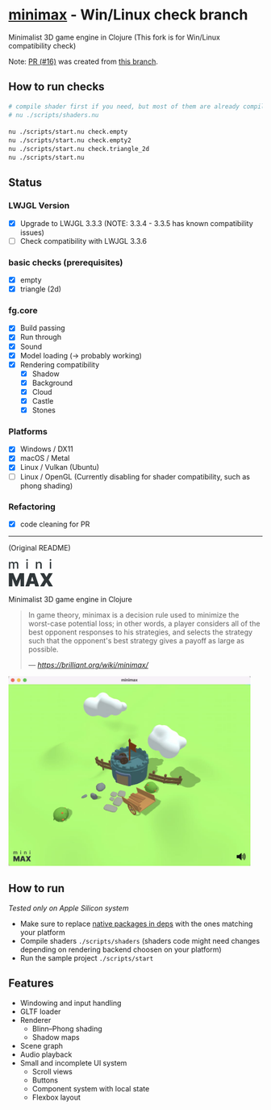 # [minimax](https://github.com/roman01la/minimax) - Win/Linux check branch

Minimalist 3D game engine in Clojure (This fork is for Win/Linux compatibility check)

Note: [PR (#16)](https://github.com/roman01la/minimax/pull/16) was created from [this branch](https://github.com/funatsufumiya/minimax/tree/for_pr).

## How to run checks

```bash
# compile shader first if you need, but most of them are already compiled (included)
# nu ./scripts/shaders.nu

nu ./scripts/start.nu check.empty
nu ./scripts/start.nu check.empty2
nu ./scripts/start.nu check.triangle_2d
nu ./scripts/start.nu
```

## Status

### LWJGL Version

- [x] Upgrade to LWJGL 3.3.3 (NOTE: 3.3.4 - 3.3.5 has known compatibility issues)
- [ ] Check compatibility with LWJGL 3.3.6

### basic checks (prerequisites)

- [x] empty
- [x] triangle (2d)

### fg.core

- [x] Build passing
- [x] Run through
- [x] Sound
- [x] Model loading (-> probably working)
- [x] Rendering compatibility
  - [x] Shadow
  - [x] Background
  - [x] Cloud
  - [x] Castle
  - [x] Stones

### Platforms

- [x] Windows / DX11
- [x] macOS / Metal 
- [x] Linux / Vulkan (Ubuntu)
- [ ] Linux / OpenGL (Currently disabling for shader compatibility, such as phong shading)

### Refactoring

- [x] code cleaning for PR

-----

(Original README)

<img src="logo.png" width="88" />

Minimalist 3D game engine in Clojure

> In game theory, minimax is a decision rule used to minimize the worst-case potential loss; in other words, a player considers all of the best opponent responses to his strategies, and selects the strategy such that the opponent's best strategy gives a payoff as large as possible.
>
> — <cite>https://brilliant.org/wiki/minimax/</cite>

<img src="screenshot.jpg" style="max-width:480px;"/>

## How to run

_Tested only on Apple Silicon system_

- Make sure to replace [native packages in deps](https://github.com/roman01la/minimax/blob/main/deps.edn#L15-L23) with the ones matching your platform
- Compile shaders `./scripts/shaders` (shaders code might need changes depending on rendering backend choosen on your platform)
- Run the sample project `./scripts/start`

## Features

- Windowing and input handling
- GLTF loader
- Renderer
  - Blinn–Phong shading
  - Shadow maps
- Scene graph
- Audio playback
- Small and incomplete UI system
  - Scroll views
  - Buttons
  - Component system with local state
  - Flexbox layout
